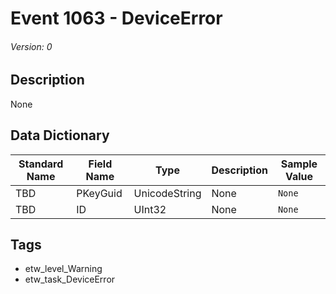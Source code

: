 # Event 1063 - DeviceError
###### Version: 0

## Description
None

## Data Dictionary
|Standard Name|Field Name|Type|Description|Sample Value|
|---|---|---|---|---|
|TBD|PKeyGuid|UnicodeString|None|`None`|
|TBD|ID|UInt32|None|`None`|

## Tags
* etw_level_Warning
* etw_task_DeviceError